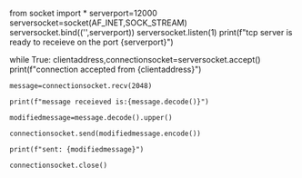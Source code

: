 from socket import *
serverport=12000
serversocket=socket(AF_INET,SOCK_STREAM)
serversocket.bind(('',serverport))
serversocket.listen(1)
print(f"tcp server is ready to receieve on the port {serverport}")

while True:
    clientaddress,connectionsocket=serversocket.accept()
    print(f"connection accepted from {clientaddress}")

    message=connectionsocket.recv(2048)

    print(f"message receieved is:{message.decode()}")

    modifiedmessage=message.decode().upper()

    connectionsocket.send(modifiedmessage.encode())

    print(f"sent: {modifiedmessage}")

    connectionsocket.close()
